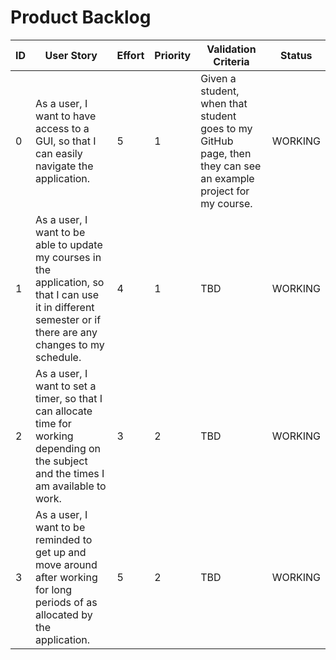 # Product Backlog

| ID | User Story | Effort | Priority | Validation Criteria | Status |
|----|------------|--------|----------|---------------------|--------|
| 0 | As a user, I want to have access to a GUI, so that I can easily navigate the application.| 5 | 1 | Given a student, when that student goes to my GitHub page, then they can see an example project for my course. | WORKING |
| 1 | As a user, I want to be able to update my courses in the application, so that I can use it in different semester or if there are any changes to my schedule. | 4 | 1 | TBD | WORKING|
| 2 | As a user, I want to set a timer, so that I can allocate time for working depending on the subject and the times I am available to work.| 3 | 2 | TBD | WORKING |
| 3 | As a user, I want to be reminded to get up and move around after working for long periods of as allocated by the application. | 5 | 2 | TBD | WORKING |
